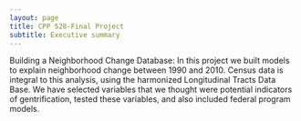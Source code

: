 ```yaml
---
layout: page
title: CPP 528-Final Project 
subtitle: Executive summary 
---
```


Building a Neighborhood Change Database: In this project we built models to explain neighborhood change between 1990 and 2010. Census data is integral to this analysis, using the harmonized Longitudinal Tracts Data Base. We have selected variables that we thought were potential indicators of gentrification, tested these variables, and also included federal program models.

